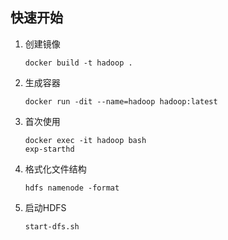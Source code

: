 ## 快速开始

1. 创建镜像
   ```
   docker build -t hadoop .
   ```

1. 生成容器
   ```
   docker run -dit --name=hadoop hadoop:latest
   ```

1. 首次使用
   ```
   docker exec -it hadoop bash
   exp-starthd
   ```

1. 格式化文件结构
   ```
   hdfs namenode -format
   ```

1. 启动HDFS
   ```
   start-dfs.sh
   ```
